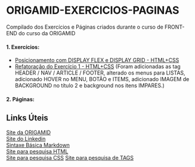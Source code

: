 # ORIGAMID-EXERCICIOS-PAGINAS
Compilado dos Exercícios e Páginas criados durante o curso de FRONT-END do curso da ORIGAMID

#### 1. Exercícios:
* [Posicionamento com DISPLAY FLEX e DISPLAY GRID - HTML+CSS](https://victorhugosdev.github.io/Exercicio1-Posicionamento-ORIGAMID/)
* [Refatoração do Exercício 1 - HTML+CSS](https://victorhugosdev.github.io/Exercicio1-Refatorado-ORIGAMID/)
  (Foram adicionadas as tag HEADER / NAV / ARTICLE / FOOTER, alterado os menus para LISTAS, adicionado HOVER no MENU, BOTÃO e ITEMS, adicionado IMAGEM de BACKGROUND no título 2 e background nos itens IMPARES.)

#### 2. Páginas:

## Links Úteis
[Site da ORIGAMID](https://www.origamid.com/) <br>
[Site do Linkedin](https://www.linkedin.com/in/victor-hhugo-silva/) <br>
[Sintaxe Básica Markdown](https://www.markdownguide.org/basic-syntax) <br>
[Site para pesquisa HTML](https://www.w3schools.com/html/default.asp) <br>
[Site para pesquisa CSS](https://www.w3schools.com/css/default.asp)
[Site para pesquisa de TAGS](https://developer.mozilla.org/pt-BR/docs/Learn)
